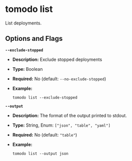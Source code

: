 # tomodo list

List deployments.

## Options and Flags

**`--exclude-stopped`**

- **Description:** Exclude stopped deployments
- **Type:** Boolean
- **Required:** No (default: `--no-exclude-stopped`)
- **Example:**

    ```shell
    tomodo list --exclude-stopped
    ```

**`--output`**

- **Description:** The format of the output printed to stdout.
- **Type:** String, Enum: `["json", "table", "yaml"]`
- **Required:** No (default: `"table"`)
- **Example:**

    ```shell
    tomodo list --output json
    ```
